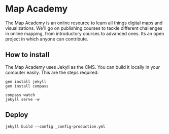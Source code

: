 # Map Academy

The Map Academy is an online resource to learn all things digital maps and visualizations. We'll go on publishing courses to tackle different challenges in online mapping, from introductory courses to advanced ones. Its an open project in which anyone can contribute. 


## How to install

The Map Academy uses Jekyll as the CMS. You can build it locally in your computer easily. This are the steps required:

```
gem install jekyll
gem install compass

compass watch
jekyll serve -w
```

## Deploy

```
jekyll build --config _config-production.yml
```
